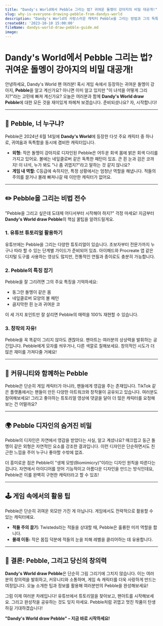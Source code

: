```yaml
---
title: "Dandy's World에서 Pebble 그리는 법? 귀여운 돌멩이 강아지의 비밀 대공개!"
slug: why-is-everyone-drawing-pebble-from-dandys-world
description: "Dandy's World의 사랑스러운 캐릭터 Pebble을 그리는 방법과 그의 독특한 디자인 비밀을 재미있게 파헤쳐 봅니다. 팬아트부터 게임 팁까지, Pebble에 대한 모든 것을 알아보세요!"
createdAt: '2023-10-10 15:00:00'
fileName: dandys-world-draw-pebble-guide.md
image: 
---
```


# Dandy's World에서 Pebble 그리는 법? 귀여운 돌멩이 강아지의 비밀 대공개!

안녕하세요, Dandy's World 팬 여러분! 혹시 게임 속에서 등장하는 귀여운 돌멩이 강아지, **Pebble**을 알고 계신가요? 아니면 이미 알고 있지만 "이 녀석을 어떻게 그리지?"라는 고민에 빠져 계신가요? 오늘은 여러분과 함께 **Dandy's World draw Pebble**에 대한 모든 것을 재미있게 파헤쳐 보겠습니다. 준비되셨나요? 자, 시작합니다!

---

## 🐾 Pebble, 너 누구냐?

Pebble은 2024년 6월 14일에 **Dandy's World**에 등장한 다섯 주요 캐릭터 중 하나로, 귀여움과 독특함을 동시에 겸비한 캐릭터입니다. 

- **외형:** 작은 돌멩이 강아지로 디자인된 Pebble은 어두운 회색 몸에 밝은 회색 다리를 가지고 있어요. 볼에는 네잎클로버 같은 독특한 패턴이 있죠. 큰 흰 눈과 검은 코까지! 이 녀석, 누가 봐도 "나 좀 귀엽지?"라고 말하는 것 같지 않나요?
- **게임 내 역할:** C등급에 속하지만, 특정 상황에서는 엄청난 역할을 해냅니다. 적들의 주의를 끌거나 몰래 빠져나갈 때 이만한 캐릭터가 없어요.

---

## ✏️ Pebble을 그리는 비법 전수

"Pebble을 그리고 싶은데 도대체 어디서부터 시작해야 하지?" 걱정 마세요! 지금부터 **Dandy's World draw Pebble**의 핵심 꿀팁을 알려드릴게요.

### 1. 유튜브 튜토리얼 활용하기
유튜브에는 Pebble을 그리는 다양한 튜토리얼이 있습니다. 초보자부터 전문가까지 누구나 따라 할 수 있는 단계별 가이드가 준비되어 있죠. 아이패드와 Procreate 앱 같은 디지털 도구를 사용하는 영상도 많지만, 전통적인 연필과 종이로도 충분히 가능합니다.

### 2. Pebble의 특징 잡기
Pebble을 잘 그리려면 그의 주요 특징을 기억하세요:
- 동그란 돌멩이 같은 몸
- 네잎클로버 모양의 볼 패턴
- 큼지막한 흰 눈과 귀여운 코

이 세 가지 포인트만 잘 살리면 Pebble의 매력을 100% 재현할 수 있습니다.

### 3. 창작의 자유!
Pebble을 꼭 똑같이 그리지 않아도 괜찮아요. 팬아트는 여러분의 상상력을 발휘하는 공간입니다. Pebble에게 모자를 씌우거나, 다른 색깔로 칠해보세요. 창의적인 시도가 더 많은 재미를 가져다줄 거예요!

---

## 🎨 커뮤니티와 함께하는 Pebble

Pebble은 단순히 게임 캐릭터가 아니라, 팬들에게 영감을 주는 존재입니다. TikTok 같은 플랫폼에서는 팬들이 만든 다양한 아트워크와 창작물이 공유되고 있습니다. 여러분도 참여해보세요! 그리고 좋아하는 튜토리얼 영상에 댓글을 달아 더 많은 캐릭터를 요청해 보는 건 어떨까요?

---

## 🌍 Pebble 디자인의 숨겨진 비밀

Pebble의 디자인은 자연에서 영감을 받았다는 사실, 알고 계셨나요? 매끄럽고 둥근 돌멩이 같은 외형은 자연적인 요소를 강조한 결과입니다. 이런 디자인은 단순하면서도 친근한 느낌을 주어 누구나 좋아할 수밖에 없죠.

더 흥미로운 점은 Pebble이 "생체 모방(Biomimicry)"이라는 디자인 원칙을 따른다는 겁니다. 자연에서 아이디어를 얻어 기능적이고 아름다운 디자인을 만드는 방식인데요, Pebble은 이를 완벽히 구현한 캐릭터라고 할 수 있죠!

---

## 🕹️ 게임 속에서의 활용 팁

Pebble은 단순히 귀여운 외모만 가진 게 아닙니다. 게임에서도 전략적으로 활용할 수 있는 캐릭터예요.
- **적들 주의 끌기:** Twisteds라는 적들을 상대할 때, Pebble은 훌륭한 미끼 역할을 합니다.
- **몰래 이동:** 작은 몸집 덕분에 적들의 눈을 피해 레벨을 클리어하는 데 유용합니다.

---

## 🤔 결론: Pebble, 그리고 당신의 창의력

**Dandy's World draw Pebble**은 단순히 그림 그리기에 그치지 않습니다. 이는 여러분의 창의력을 발휘하고, 커뮤니티와 소통하며, 게임 속 캐릭터를 더욱 사랑하게 만드는 여정입니다. 오늘 소개한 팁과 정보를 활용해 여러분만의 Pebble을 완성해보세요!

그럼 이제 여러분 차례입니다! 유튜브에서 튜토리얼을 찾아보고, 팬아트를 시작해보세요. 그리고 완성작을 공유하는 것도 잊지 마세요. Pebble처럼 귀엽고 멋진 작품이 탄생하길 기대하겠습니다!

**"Dandy's World draw Pebble" – 지금 바로 시작하세요!**
